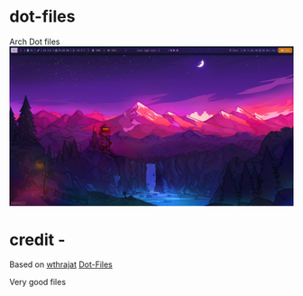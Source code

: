 # dot-files
Arch Dot files 
![alt text](https://github.com/Shreyassp002/dot-files/blob/main/polybar/colorblocks/polybarBest.png)


# credit - 
Based on [wthrajat](https://github.com/wthrajat) [Dot-Files](https://github.com/wthrajat/dotfiles-arch)

Very good files
